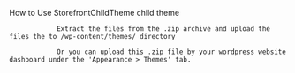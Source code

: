 How to Use StorefrontChildTheme child theme

				Extract the files from the .zip archive and upload the files the to /wp-content/themes/ directory

				Or you can upload this .zip file by your wordpress website dashboard under the 'Appearance > Themes' tab.

